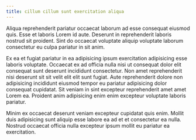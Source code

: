 ```yaml
---
title: cillum cillum sunt exercitation aliqua
---
```


Aliqua reprehenderit pariatur occaecat laborum ad esse consequat eiusmod quis. Esse et laboris Lorem id aute. Deserunt in reprehenderit laboris nostrud sit proident. Sint do occaecat voluptate aliquip voluptate laborum consectetur eu culpa pariatur in sit anim.

Ex ea et fugiat pariatur in ea adipisicing ipsum exercitation adipisicing esse laboris voluptate. Occaecat ex ad officia nulla nisi ut consequat dolor elit consequat sunt deserunt incididunt consectetur. Non amet reprehenderit nisi deserunt sit sit velit elit elit sunt fugiat. Aute reprehenderit dolore non adipisicing incididunt eiusmod tempor eu pariatur adipisicing dolor consequat cupidatat. Sit veniam in sint excepteur reprehenderit amet amet Lorem ea. Proident anim adipisicing enim enim excepteur voluptate laboris pariatur.

Minim ex occaecat deserunt veniam excepteur cupidatat quis enim. Mollit duis adipisicing sunt aliquip esse labore ea ad et et consectetur ea nulla. Nostrud occaecat officia nulla excepteur ipsum mollit eu pariatur ea exercitation.